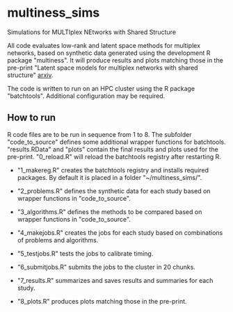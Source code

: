 # multiness_sims
Simulations for MULTIplex NEtworks with Shared Structure

All code evaluates low-rank and latent space methods for multiplex networks, based on synthetic data generated using the development R package "multiness". It will produce results and plots matching those in the pre-print "Latent space models for multiplex networks with shared structure" [arxiv](https://arxiv.org/abs/2012.14409).

The code is written to run on an HPC cluster using the R package "batchtools". Additional configuration may be required.

## How to run

R code files are to be run in sequence from 1 to 8. The subfolder "code_to_source" defines some additional wrapper functions for batchtools. "results.RData" and "plots" contain the final results and plots used for the pre-print. "0_reload.R" will reload the batchtools registry after restarting R.

- "1_makereg.R" creates the batchtools registry and installs required packages. By default it is placed in a folder "~/multiness_sims/".

- "2_problems.R" defines the synthetic data for each study based on wrapper functions in "code_to_source".

- "3_algorithms.R" defines the methods to be compared based on wrapper functions in "code_to_source".

- "4_makejobs.R" creates the jobs for each study based on combinations of problems and algorithms.

- "5_testjobs.R" tests the jobs to calibrate timing.

- "6_submitjobs.R" submits the jobs to the cluster in 20 chunks.

- "7_results.R" summarizes and saves results and summaries for each study.

- "8_plots.R" produces plots matching those in the pre-print.
